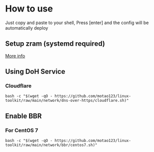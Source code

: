 # How to use
Just copy and paste to your shell, Press [enter] and the config will be automatically deploy

## Setup zram (systemd required)
[More info](https://github.com/motao123/linux-toolkit/tree/main/system/zram)


## Using DoH Service
### Cloudflare
```
bash -c "$(wget -qO - https://github.com/motao123/linux-toolkit/raw/main/network/dns-over-https/cloudflare.sh)"
```
## Enable BBR
### For CentOS 7
```
bash -c "$(wget -qO - https://github.com/motao123/linux-toolkit/raw/main/network/bbr/centos7.sh)"
```

